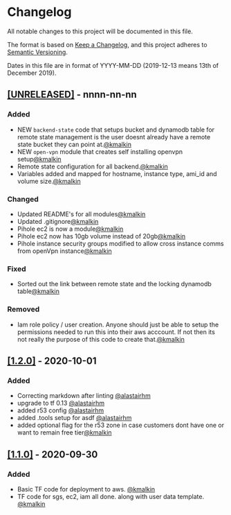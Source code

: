 # Changelog

All notable changes to this project will be documented in this file.

The format is based on [Keep a Changelog](https://keepachangelog.com/en/1.0.0/),
and this project adheres to [Semantic Versioning](https://semver.org/spec/v2).

Dates in this file are in format of YYYY-MM-DD (2019-12-13 means 13th of December 2019).

## [[UNRELEASED]](https://github.com/kmalkin/tf-aws-pi-hole/releases/tag/n.n.n) - nnnn-nn-nn

### Added

* NEW `backend-state` code that setups bucket and dynamodb table for remote state management is the user doesnt already have a remote state bucket they can point at.[@kmalkin](https://github.com/kmalkin)
* NEW `open-vpn` module that creates self installing openvpn setup[@kmalkin](https://github.com/kmalkin)
* Remote state configuration for all backend.[@kmalkin](https://github.com/kmalkin)
* Variables added and mapped for hostname, instance type, ami_id and volume size.[@kmalkin](https://github.com/kmalkin)

### Changed

* Updated README's for all modules[@kmalkin](https://github.com/kmalkin)
* Updated .gitignore[@kmalkin](https://github.com/kmalkin)
* Pihole ec2 is now a module[@kmalkin](https://github.com/kmalkin)
* Pihole ec2 now has 10gb volume instead of 20gb[@kmalkin](https://github.com/kmalkin)
* Pihole instance security groups modified to allow cross instance comms from openVpn instance[@kmalkin](https://github.com/kmalkin)

### Fixed

* Sorted out the link between remote state and the locking dynamodb table[@kmalkin](https://github.com/kmalkin)

### Removed

* Iam role policy / user creation. Anyone should just be able to setup the permissions needed to run this into their aws acccount. If not then its not really the purpose of this code to create that.[@kmalkin](https://github.com/kmalkin)

## [[1.2.0]](https://github.com/kmalkin/tf-aws-pi-hole/releases/tag/1.2.0) - 2020-10-01

### Added

* Correcting markdown after linting [@alastairhm](https://github.com/alastairhm)
* upgrade to tf 0.13 [@alastairhm](https://github.com/alastairhm)
* added r53 config [@alastairhm](https://github.com/alastairhm)
* added .tools setup for asdf [@alastairhm](https://github.com/alastairhm)
* added optional flag for the r53 zone in case customers dont have one or want to remain free tier[@kmalkin](https://github.com/kmalkin)

## [[1.1.0]](https://github.com/kmalkin/tf-aws-pi-hole/releases/tag/1.1.0) - 2020-09-30

### Added

* Basic TF code for deployment to aws. [@kmalkin](https://github.com/kmalkin)
* TF code for sgs, ec2, iam all done. along with user data template. [@kmalkin](https://github.com/kmalkin)
